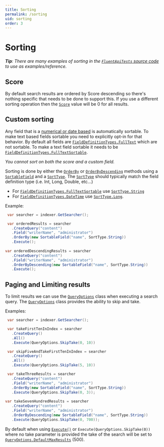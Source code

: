 ```yaml
---
title: Sorting
permalink: /sorting
uid: sorting
order: 3
---
```


Sorting
===

_**Tip**: There are many examples of sorting in the [`FluentApiTests` source code](https://github.com/Shazwazza/Examine/blob/master/src/Examine.Test/Search/FluentApiTests.cs) to use as examples/reference._

## Score

By default search results are ordered by Score descending so there's nothing specific that needs to be done to support this. If you use a different sorting operation then the [`Score`](xref:Examine.ISearchResult#Examine_ISearchResult_Score) value will be 0 for all results.

## Custom sorting

Any field that is a [numerical or date based](https://shazwazza.github.io/Examine/configuration.html#default-value-types) is automatically sortable. To make text based fields sortable you need to explicitly opt-in for that behavior. By default all fields are [`FieldDefinitionTypes.FullText`](https://shazwazza.github.io/Examine/configuration.html#default-value-types) which are not sortable. To make a text field sortable it needs to be [`FieldDefinitionTypes.FullTextSortable`](xref:Examine.FieldDefinitionTypes#Examine_FieldDefinitionTypes_FullTextSortable).

_You cannot sort on both the score and a custom field._

Sorting is done by either the [`OrderBy`](xref:Examine.Search.IOrdering#Examine_Search_IOrdering_OrderBy_Examine_Search_SortableField___) or [`OrderByDescending`](xref:Examine.Search.IOrdering#Examine_Search_IOrdering_OrderByDescending_Examine_Search_SortableField___) methods using a [`SortableField`](xref:Examine.Search.SortableField) and a [`SortType`](xref:Examine.Search.SortType). The [`SortType`](xref:Examine.Search.SortType) should typically match the field definition type (i.e. Int, Long, Double, etc...)

* For [`FieldDefinitionTypes.FullTextSortable`](xref:Examine.FieldDefinitionTypes#Examine_FieldDefinitionTypes_FullTextSortable) use [`SortType.String`](xref:Examine.Search.SortType)
* For [`FieldDefinitionTypes.DateTime`](xref:Examine.FieldDefinitionTypes#Examine_FieldDefinitionTypes_DateTime) use [`SortType.Long`](xref:Examine.Search.SortType).

Example:

```cs
 var searcher = indexer.GetSearcher();

 var orderedResults = searcher
   .CreateQuery("content")
   .Field("writerName", "administrator")
   .OrderBy(new SortableField("name", SortType.String))
   .Execute();
   
var orderedDescendingResults = searcher
   .CreateQuery("content")
   .Field("writerName", "administrator")
   .OrderByDescending(new SortableField("name", SortType.String))
   .Execute();
```

## Paging and Limiting results

To limit results we can use the [`QueryOptions`](xref:Examine.Search.QueryOptions) class when executing a search query. The [`QueryOptions`](xref:Examine.Search.QueryOptions) class provides the ability to skip and take.

Examples:

```csharp
 var searcher = indexer.GetSearcher();

 var takeFirstTenInIndex = searcher
   .CreateQuery()
   .All()
   .Execute(QueryOptions.SkipTake(0, 10))

 var skipFiveAndTakeFirstTenInIndex = searcher
   .CreateQuery()
   .All()
   .Execute(QueryOptions.SkipTake(5, 10))

 var takeThreeResults = searcher
   .CreateQuery("content")
   .Field("writerName", "administrator")
   .OrderBy(new SortableField("name", SortType.String))
   .Execute(QueryOptions.SkipTake(0, 3));
   
var takeSevenHundredResults = searcher
   .CreateQuery("content")
   .Field("writerName", "administrator")
   .OrderByDescending(new SortableField("name", SortType.String))
   .Execute(QueryOptions.SkipTake(0, 700));
```

By default when using [`Execute()`](xref:Examine.Search.IQueryExecutor#Examine_Search_IQueryExecutor_Execute_Examine_Search_QueryOptions_) or `Execute(QueryOptions.SkipTake(0))` where no take parameter is provided the take of the search will be set to [`QueryOptions.DefaultMaxResults`](xref:Examine.Search.QueryOptions#Examine_Search_QueryOptions_DefaultMaxResults) (500).
